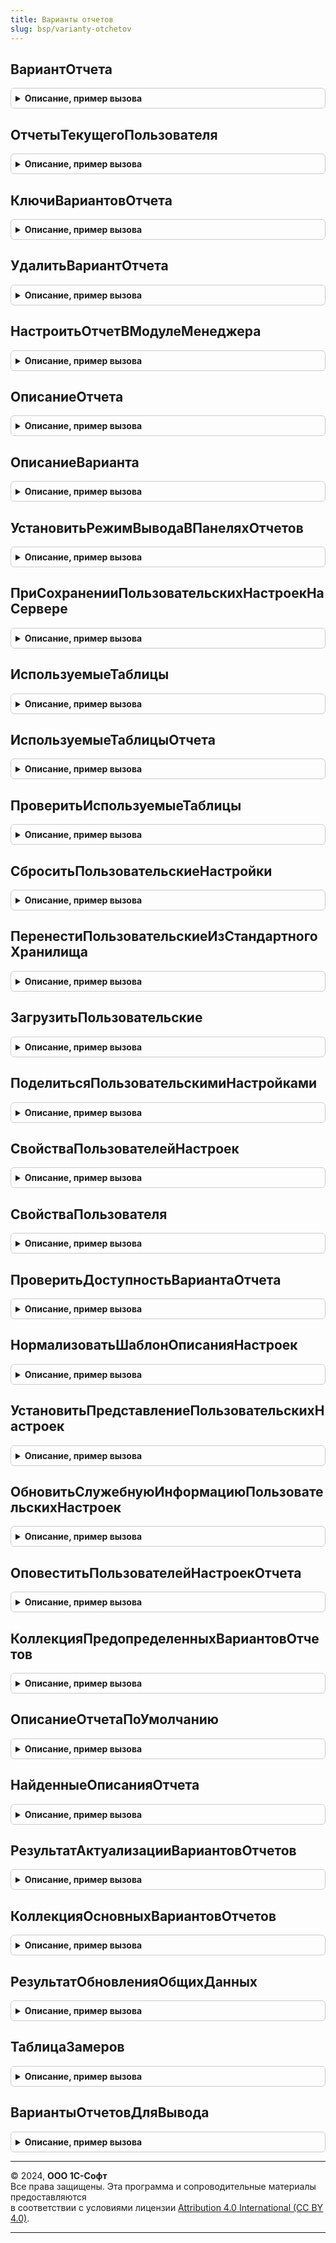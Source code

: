 ```yaml
---
title: Варианты отчетов
slug: bsp/varianty-otchetov
---
```



## ВариантОтчета
<details style="margin: 1em 0; padding: 0.5em; border: 1px solid #ccc; border-radius: 6px;">

<summary style="font-weight: bold; cursor: pointer;">Описание, пример вызова</summary>

```bsl

// Возвращает ссылку на вариант отчета.
//
// Параметры:
//  Отчет - СправочникСсылка.ИдентификаторыОбъектовРасширений
//        - СправочникСсылка.ИдентификаторыОбъектовМетаданных
//        - СправочникСсылка.ДополнительныеОтчетыИОбработки
//        - Строка - ссылка на отчет или полное имя внешнего отчета.
//  КлючВарианта - Строка - имя варианта отчета.
//
// Возвращаемое значение:
//  СправочникСсылка.ВариантыОтчетов, Неопределено - вариант отчета,
//          либо Неопределено, если отчет отсутствует или недоступен по правам.
//
Функция ВариантОтчета(Отчет, КлючВарианта) Экспорт
```

Пример вызова
```bsl
Результат = ВариантыОтчетов.ВариантОтчета(Отчет, КлючВарианта) 
```
</details>

## ОтчетыТекущегоПользователя
<details style="margin: 1em 0; padding: 0.5em; border: 1px solid #ccc; border-radius: 6px;">

<summary style="font-weight: bold; cursor: pointer;">Описание, пример вызова</summary>

```bsl

// Возвращает отчеты (СправочникСсылка.ВариантыОтчетов), доступные текущему пользователю.
// Их следует использовать во всех запросах к таблице
// справочника "ВариантыОтчетов" как отбор по реквизиту "Отчет",
// кроме случаев выборки вариантов из внешних отчетов.
//
// Возвращаемое значение:
//  Массив - отчеты, доступные текущему пользователю (СправочникСсылка.ИдентификаторыОбъектовРасширений,
//           Строка, СправочникСсылка.ДополнительныеОтчетыИОбработки,
//           СправочникСсылка.ИдентификаторыОбъектовМетаданных).
//           Тип элементов совпадает с типом реквизита Справочники.ВариантыОтчетов.Реквизиты.Отчет.
//
Функция ОтчетыТекущегоПользователя() Экспорт
```

Пример вызова
```bsl
Результат = ВариантыОтчетов.ОтчетыТекущегоПользователя() 
```
</details>

## КлючиВариантовОтчета
<details style="margin: 1em 0; padding: 0.5em; border: 1px solid #ccc; border-radius: 6px;">

<summary style="font-weight: bold; cursor: pointer;">Описание, пример вызова</summary>

```bsl

// Возвращает список вариантов отчета из хранилища настроек ХранилищеВариантовОтчетов.
// См. также СтандартноеХранилищеНастроекМенеджер.ПолучитьСписок в синтакс-помощнике.
// В отличие от метода платформы, вместо права "АдминистрированиеДанных" проверяются права доступа к отчету.
//
// Параметры:
//  КлючОтчета - Строка - полное имя отчета с точкой.
//  Пользователь - Строка
//               - УникальныйИдентификатор
//               - ПользовательИнформационнойБазы
//               - Неопределено
//               - СправочникСсылка.Пользователи - имя, идентификатор или ссылка на пользователя,
//                                                 настройки которого требуется получить.
//                                                 Если Неопределено, то текущий пользователь.
//
// Возвращаемое значение:
//   СписокЗначений - список вариантов отчета, где:
//       * Значение - Строка - ключ варианта отчета.
//       * Представление - Строка - представление варианта отчета.
//
//
Функция КлючиВариантовОтчета(КлючОтчета, Знач Пользователь = Неопределено) Экспорт
```

Пример вызова
```bsl
Результат = ВариантыОтчетов.КлючиВариантовОтчета(КлючОтчета, Пользователь);
```
</details>

## УдалитьВариантОтчета
<details style="margin: 1em 0; padding: 0.5em; border: 1px solid #ccc; border-radius: 6px;">

<summary style="font-weight: bold; cursor: pointer;">Описание, пример вызова</summary>

```bsl

// Удаляет варианты указанного отчета или всех отчетов.
// См. также СтандартноеХранилищеНастроекМенеджер.Удалить в синтакс-помощнике.
//
// Параметры:
//  КлючОтчета - Строка
//             - Неопределено - полное имя отчета с точкой.
//                              Если Неопределено, то удаляются настройки всех отчетов.
//  КлючВарианта - Строка
//               - Неопределено - ключ удаляемого варианта отчета.
//                                Если Неопределено, то удаляются все варианты отчета.
//  Пользователь - Строка
//               - УникальныйИдентификатор
//               - ПользовательИнформационнойБазы
//               - Неопределено
//               - СправочникСсылка.Пользователи - имя, идентификатор или ссылка на пользователя,
//                                                 настройки которого удаляются.
//                                                 Если Неопределено, то удаляются настройки всех пользователей.
//
Процедура УдалитьВариантОтчета(КлючОтчета, КлючВарианта, Знач Пользователь) Экспорт
```

Пример вызова
```bsl
ВариантыОтчетов.УдалитьВариантОтчета(КлючОтчета, КлючВарианта, Пользователь) 
```
</details>

## НастроитьОтчетВМодулеМенеджера
<details style="margin: 1em 0; padding: 0.5em; border: 1px solid #ccc; border-radius: 6px;">

<summary style="font-weight: bold; cursor: pointer;">Описание, пример вызова</summary>

```bsl

// Вызывает модуль менеджера отчета для заполнения его настроек.
// Для вызова из процедуры ВариантыОтчетовПереопределяемый.НастроитьВариантыОтчетов.
//
// Параметры:
//  Настройки - см. ВариантыОтчетовПереопределяемый.НастроитьВариантыОтчетов.Настройки.
//  ОтчетМетаданные - ОбъектМетаданных - метаданные отчета, в модуле менеджера которого расположена
//                                       экспортная процедура НастроитьВариантыОтчета(Настройки, НастройкиОтчета).
//
Процедура НастроитьОтчетВМодулеМенеджера(Настройки, ОтчетМетаданные) Экспорт
```

Пример вызова
```bsl
ВариантыОтчетов.НастроитьОтчетВМодулеМенеджера(Настройки, ОтчетМетаданные) 
```
</details>

## ОписаниеОтчета
<details style="margin: 1em 0; padding: 0.5em; border: 1px solid #ccc; border-radius: 6px;">

<summary style="font-weight: bold; cursor: pointer;">Описание, пример вызова</summary>

```bsl

// Возвращает настройки указанного отчета. Используется для настройки размещения и общих параметров отчета
//   в ВариантыОтчетовПереопределяемый.НастроитьВариантыОтчетов.
//
// Параметры:
//  Настройки - см. ВариантыОтчетовПереопределяемый.НастроитьВариантыОтчетов.Настройки.
//  Отчет     - ОбъектМетаданныхОтчет
//            - СправочникСсылка.ИдентификаторыОбъектовМетаданных - метаданные или ссылка отчета.
//
// Возвращаемое значение:
//   СтрокаДереваЗначений - настройки отчета и настройки "по умолчанию" для вариантов этого отчета, где:
//       * Включен              - Булево - если Ложь, то вариант отчета не выводится в панели отчетов.
//       * ВидимостьПоУмолчанию - Булево - если Ложь, то вариант отчета по умолчанию скрыт в панели отчетов.
//       * ПоказыватьВПодменюВариантов - Булево - если Ложь, то вариант отчета не отображается в подменю выбора вариантов
//                                                отчета в форме отчета. Используется, когда Включен - Ложь.
//       * Размещение           - Соответствие из КлючИЗначение - настройки размещения варианта отчета в разделах, где:
//           ** Ключ     - ОбъектМетаданных - подсистема, в которой размещается отчет или вариант отчета.
//           ** Значение - Строка           - настройки размещения в подсистеме (группе), с вариантами значений:
//               ""        - вывод отчета в подсистеме без специального выделение.
//               "Важный"  - вывод отчета в подсистеме с выделением жирным шрифтом.
//               "СмТакже" - вывод отчета в группе "См. также".
//       * ФункциональныеОпции - Массив из Строка - имена функциональных опций варианта отчета.
//       * НастройкиДляПоиска  - Структура - дополнительные настройки для поиска этого варианта отчета, где:
//             ** НаименованияПолей - Строка - имена полей варианта отчета.
//             ** НаименованияПараметровИОтборов - Строка - имена настроек варианта отчета.
//             ** КлючевыеСлова - Строка - дополнительная терминология (в т.ч. специализированная или устаревшая).
//             ** ИменаМакетов  - Строка - используется вместо НаименованияПолей.
//       * ФорматНастроекСКД - Булево - отчет использует типовой формат хранения настроек на механике СКД,
//           а его основные формы поддерживают стандартную схему взаимодействия между формами (параметры и тип
//           возвращаемого значения).
//           Если Ложь, тогда для отчета отключаются проверки консистентности и некоторые механизмы, которые
//           рассчитывают на типовой формат.
//       * ОпределитьНастройкиФормы - Булево - отчет имеет программный интерфейс для тесной интеграции с формой отчета,
//           в том числе может переопределять некоторые настройки формы и подписываться на ее события.
//           Если Истина и отчет подключен к общей форме ФормаОтчета,
//           тогда в модуле объекта отчета следует определить процедуру по шаблону:
//
//               // Задать настройки формы отчета.
//               //
//               // Параметры:
//               //   Форма - ФормаКлиентскогоПриложения, Неопределено
//               //   КлючВарианта - Строка, Неопределено
//               //   Настройки - см. ОтчетыКлиентСервер.НастройкиОтчетаПоУмолчанию
//               //
//               Процедура ОпределитьНастройкиФормы(Форма, КлючВарианта, Настройки) Экспорт
//               	// Код процедуры.
//               КонецПроцедуры
//
//       * Отчет - СправочникСсылка.ИдентификаторыОбъектовРасширений
//               - СправочникСсылка.ДополнительныеОтчетыИОбработки
//               - СправочникСсылка.ИдентификаторыОбъектовМетаданных
//               - Строка - полное имя или ссылка на отчет.
//       * Метаданные - ОбъектМетаданныхОтчет - метаданные отчета.
//       * КлючВарианта - Строка - имя варианта отчета.
//       * ОписаниеПолучено - Булево - флажок что описание строки уже получено.
//           Описание получается методом ОписаниеВарианта().
//       * СистемнаяИнформация - Структура - другая служебная информация.
//     При этом колонки Отчет, Метаданные, КлючВарианта, ОписаниеПолучено, СистемнаяИнформация
//     являются служебными и предназначены только для чтения.
//
Функция ОписаниеОтчета(Настройки, Отчет) Экспорт
```

Пример вызова
```bsl
Результат = ВариантыОтчетов.ОписаниеОтчета(Настройки, Отчет) 
```
</details>

## ОписаниеВарианта
<details style="margin: 1em 0; padding: 0.5em; border: 1px solid #ccc; border-radius: 6px;">

<summary style="font-weight: bold; cursor: pointer;">Описание, пример вызова</summary>

```bsl

// Находит настройки варианта отчета. Используется для настройки размещения.
// Для использования в ВариантыОтчетовПереопределяемый.НастроитьВариантыОтчетов.
//
// Параметры:
//  Настройки    - см. ВариантыОтчетовПереопределяемый.НастроитьВариантыОтчетов.Настройки.
//  Отчет        - СтрокаДереваЗначений
//               - ОбъектМетаданных - описание настроек, метаданные или ссылка отчета.
//  КлючВарианта - Строка - имя варианта отчета как оно задано в схеме компоновки данных.
//
// Возвращаемое значение:
//   СтрокаДереваЗначений - настройки варианта отчета, где:
//       * Включен              - Булево - если Ложь, то вариант отчета не выводится в панели отчетов.
//       * ВидимостьПоУмолчанию - Булево - если Ложь, то вариант отчета по умолчанию скрыт в панели отчетов.
//       * ПоказыватьВПодменюВариантов - Булево - если Ложь, то вариант отчета не отображается в подменю выбора вариантов
//                                                отчета в форме отчета. Используется, когда Включен - Ложь.
//       * Наименование         - Строка - наименование варианта отчета.
//       * Описание             - Строка - подсказка к варианту отчета.
//       * Размещение           - Соответствие из КлючИЗначение - настройки размещения варианта отчета в разделах, где:
//           ** Ключ     - ОбъектМетаданных - подсистема, в которой размещается отчет или вариант отчета.
//           ** Значение - Строка           - настройки размещения в подсистеме (группе), с вариантами значений:
//               ""        - вывод варианта в подсистеме без специального выделение.
//               "Важный"  - вывод варианта в подсистеме с выделением жирным шрифтом.
//               "СмТакже" - вывод варианта в группе "См. также".
//       * ФункциональныеОпции - Массив из Строка - имена функциональных опций варианта отчета.
//       * НастройкиДляПоиска  - Структура - дополнительные настройки для поиска этого варианта отчета, где:
//           ** НаименованияПолей              - Строка - имена полей варианта отчета.
//           ** НаименованияПараметровИОтборов - Строка - имена настроек варианта отчета.
//           ** КлючевыеСлова                  - Строка - дополнительная терминология (в т.ч. специализированная или устаревшая).
//           ** ИменаМакетов                   - Строка - используется вместо НаименованияПолей.
//       * ФорматНастроекСКД - Булево - отчет использует типовой формат хранения настроек на механике СКД,
//           а его основные формы поддерживают стандартную схему взаимодействия между формами (параметры и тип
//           возвращаемого значения).
//           Если Ложь, тогда для отчета отключаются проверки консистентности и некоторые механизмы, которые
//           рассчитывают на типовой формат.
//       * ОпределитьНастройкиФормы - Булево - отчет имеет программный интерфейс для тесной интеграции с формой отчета,
//           в том числе может переопределять некоторые настройки формы и подписываться на ее события.
//           Если Истина и отчет подключен к общей форме ФормаОтчета,
//           тогда в модуле объекта отчета следует определить процедуру по шаблону:
//
//               // Задать настройки формы отчета.
//               //
//               // Параметры:
//               //   Форма - ФормаКлиентскогоПриложения, Неопределено
//               //   КлючВарианта - Строка, Неопределено
//               //   Настройки - см. значение ОтчетыКлиентСервер.НастройкиОтчетаПоУмолчанию
//               //
//               Процедура ОпределитьНастройкиФормы(Форма, КлючВарианта, Настройки) Экспорт
//               	// Код процедуры.
//               КонецПроцедуры
//
//       * Отчет - СправочникСсылка.ИдентификаторыОбъектовРасширений
//               - СправочникСсылка.ДополнительныеОтчетыИОбработки
//               - СправочникСсылка.ИдентификаторыОбъектовМетаданных
//               - Строка - полное имя или ссылка на отчет.
//       * Описание - Строка
//       * Метаданные - ОбъектМетаданныхОтчет - метаданные отчета.
//       * КлючВарианта - Строка - имя варианта отчета.
//       * Назначение - ПеречислениеСсылка.НазначенияВариантовОтчетов - назначение использования варианта отчета (по
//                                                                      умолчанию - ДляКомпьютеровИПланшетов)
//       * ОписаниеПолучено - Булево - флажок что описание строки уже получено.
//           Описание получается методом ОписаниеВарианта().
//       * СистемнаяИнформация - Структура - другая служебная информация.
//     При этом колонки Отчет, Метаданные, КлючВарианта, ОписаниеПолучено, СистемнаяИнформация
//     являются служебными и предназначены только для чтения.
//
Функция ОписаниеВарианта(Настройки, Отчет, КлючВарианта) Экспорт
```

Пример вызова
```bsl
Результат = ВариантыОтчетов.ОписаниеВарианта(Настройки, Отчет, КлючВарианта) 
```
</details>

## УстановитьРежимВыводаВПанеляхОтчетов
<details style="margin: 1em 0; padding: 0.5em; border: 1px solid #ccc; border-radius: 6px;">

<summary style="font-weight: bold; cursor: pointer;">Описание, пример вызова</summary>

```bsl

// Устанавливает режим вывода Отчетов и Вариантов в панелях отчетов.
// Для вызова из процедуры ВариантыОтчетовПереопределяемый.НастроитьВариантыОтчетов переопределяемого модуля
// и из процедуры НастроитьВариантыОтчета модуля объекта отчета.
//
// Параметры:
//  Настройки - см. ВариантыОтчетовПереопределяемый.НастроитьВариантыОтчетов.Настройки.
//  ОтчетИлиПодсистема - СтрокаДереваЗначений
//                     - ОбъектМетаданныхОтчет
//                     - ОбъектМетаданныхПодсистема - описание отчета или
//                       подсистемы, для которой устанавливается режим вывода. Когда передана подсистема режим
//                       устанавливается рекурсивно для всех отчетов из ее состава.
//  ГруппироватьПоОтчетам - Булево
//                        - Строка - режим вывода гиперссылок этого отчета в панели отчетов:
//                          Если Истина, "ПоОтчетам" - варианты группируются по отчету.
//                          По умолчанию в панелях отчетов выводится только основной вариант отчета,
//                          а все прочие варианты этого отчета выводятся "под" основным и по умолчанию скрыты
//                          (но могут быть найдены поиском или включены при помощи флажков в режиме настройки).
//                          Основным вариантом считается первый предопределенный вариант в схеме отчета.
//                          Этот режим появился в версии 2.2.2 и позволяет уменьшить количество гиперссылок, выводимых в
//                          панелях отчетов. Если Ложь, "ПоВариантам" - все варианты отчета считаются самостоятельными,
//                          по умолчанию видны и выводятся независимо в панелях отчетов.
//                          Этот режим использовался в версии 2.2.1 и ранее.
//
Процедура УстановитьРежимВыводаВПанеляхОтчетов(Настройки, ОтчетИлиПодсистема, ГруппироватьПоОтчетам) Экспорт
```

Пример вызова
```bsl
ВариантыОтчетов.УстановитьРежимВыводаВПанеляхОтчетов(Настройки, ОтчетИлиПодсистема, ГруппироватьПоОтчетам) 
```
</details>

## ПриСохраненииПользовательскихНастроекНаСервере
<details style="margin: 1em 0; padding: 0.5em; border: 1px solid #ccc; border-radius: 6px;">

<summary style="font-weight: bold; cursor: pointer;">Описание, пример вызова</summary>

```bsl

// Обновляет состав справочника ПользовательскиеНастройкиОтчетов после сохранения новой настройки.
// Вызывается в одноименном обработчике формы отчета после выполнения кода формы.
//
// Параметры:
//  Форма - ФормаКлиентскогоПриложения - форма отчета.
//  Настройки - ПользовательскиеНастройкиКомпоновкиДанных - передается "как есть" из процедуры ПриСохраненииПользовательскихНастроекНаСервере.
//
Процедура ПриСохраненииПользовательскихНастроекНаСервере(Форма, Настройки) Экспорт
```

Пример вызова
```bsl
ВариантыОтчетов.ПриСохраненииПользовательскихНастроекНаСервере(Форма, Настройки) 
```
</details>

## ИспользуемыеТаблицы
<details style="margin: 1em 0; padding: 0.5em; border: 1px solid #ccc; border-radius: 6px;">

<summary style="font-weight: bold; cursor: pointer;">Описание, пример вызова</summary>

```bsl

// Извлекает информацию о таблицах, используемых в схеме или запросе.
// Обработка исключений (например, в случае передачи некорректного текста запроса) выполняется вызывающим кодом.
//
// Параметры:
//  Объект - СхемаКомпоновкиДанных
//         - Строка - схема отчета или текст запроса.
//
// Возвращаемое значение:
//   Массив - имена таблиц, используемые в схеме или запросе.
//
// Пример:
//  // Вызов из собственной формы отчета, использующего СКД.
//  ИспользуемыеТаблицы = ВариантыОтчетов.ИспользуемыеТаблицы(РеквизитФормыВЗначение("Отчет").СхемаКомпоновкиДанных);
//  ВариантыОтчетов.ПроверитьИспользуемыеТаблицы(ИспользуемыеТаблицы);
//  // Вызов из обработчика ПриКомпоновкеРезультата отчета, использующего СКД.
//  ИспользуемыеТаблицы = ВариантыОтчетов.ИспользуемыеТаблицы(СхемаКомпоновкиДанных);
//  ВариантыОтчетов.ПроверитьИспользуемыеТаблицы(ИспользуемыеТаблицы);
//  // Вызов из обработчика ПриКомпоновкеРезультата отчета, использующего запрос.
//  ИспользуемыеТаблицы = ВариантыОтчетов.ИспользуемыеТаблицы(ТекстЗапроса);
//  ВариантыОтчетов.ПроверитьИспользуемыеТаблицы(ИспользуемыеТаблицы);
//
Функция ИспользуемыеТаблицы(Объект) Экспорт
```

Пример вызова
```bsl
Результат = ВариантыОтчетов.ИспользуемыеТаблицы(Объект) 
```
</details>

## ИспользуемыеТаблицыОтчета
<details style="margin: 1em 0; padding: 0.5em; border: 1px solid #ccc; border-radius: 6px;">

<summary style="font-weight: bold; cursor: pointer;">Описание, пример вызова</summary>

```bsl

// Извлекает информацию о таблицах, используемых в схеме или запросе.
//
// Параметры:
//  Отчет - ОбъектМетаданныхОтчет
//        - ОтчетОбъект
//
// Возвращаемое значение:
//   Массив из см. ИспользуемыеТаблицы
//
Функция ИспользуемыеТаблицыОтчета(Отчет) Экспорт
```

Пример вызова
```bsl
Результат = ВариантыОтчетов.ИспользуемыеТаблицыОтчета(Отчет) 
```
</details>

## ПроверитьИспользуемыеТаблицы
<details style="margin: 1em 0; padding: 0.5em; border: 1px solid #ccc; border-radius: 6px;">

<summary style="font-weight: bold; cursor: pointer;">Описание, пример вызова</summary>

```bsl

// Проверяет что таблицы, используемые в схеме или запросе, еще обновляются, и сообщает об этом пользователю.
// Проверка выполняется методом ОбновлениеИнформационнойБазы.ОбъектОбработан().
// Обработка исключений (например, в случае передачи некорректного текста запроса) выполняется вызывающим кодом.
//
// Параметры:
//  Объект - СхемаКомпоновкиДанных - схема отчета.
//         - Строка - текст запроса.
//         - Массив - имена таблиц, используемые отчетом:
//           * Строка - имя таблицы.
//  Сообщать - Булево - когда Истина и таблицы, используемые отчетом, еще не обновлены,
//             то будет выведено сообщение вида "Отчет может содержать некорректные данные".
//             Необязательный. По умолчанию Истина.
//
// Возвращаемое значение:
//   Булево - Истина когда в списке таблиц есть таблицы, которые еще не обновлены.
//
// Пример:
//  // Вызов из собственной формы отчета.
//  ВариантыОтчетов.ПроверитьИспользуемыеТаблицы(РеквизитФормыВЗначение("Отчет").СхемаКомпоновкиДанных);
//  // Вызов из обработчика ПриКомпоновкеРезультата отчета.
//  ВариантыОтчетов.ПроверитьИспользуемыеТаблицы(СхемаКомпоновкиДанных);
//  // Вызов при выполнении запроса.
//  ВариантыОтчетов.ПроверитьИспользуемыеТаблицы(ТекстЗапроса);
//
Функция ПроверитьИспользуемыеТаблицы(Объект, Сообщать = Истина) Экспорт
```

Пример вызова
```bsl
Результат = ВариантыОтчетов.ПроверитьИспользуемыеТаблицы(Объект, Сообщать);
```
</details>

## СброситьПользовательскиеНастройки
<details style="margin: 1em 0; padding: 0.5em; border: 1px solid #ccc; border-radius: 6px;">

<summary style="font-weight: bold; cursor: pointer;">Описание, пример вызова</summary>

```bsl

// Сбрасывает пользовательские настройки указанных отчетов.
//
// Параметры:
//  Ключ - ОбъектМетаданныхОтчет - метаданные отчета, для которого требуется сбросить настройки.
//       - СправочникСсылка.ВариантыОтчетов - вариант отчета, для которого требуется сбросить настройки.
//       - Строка - полное имя варианта отчета, для которого требуется сбросить настройки.
//                  Заполняется в формате "<ИмяОтчета>/<ИмяВарианта>".
//                  Если передать "*", то будут сброшены настройки всех отчетов конфигурации.
//  ТипыНастроек - Структура - типы пользовательских настроек, которые требуется сбросить.
//      Ключи структуры тоже являются необязательными. Значение по умолчанию указано в скобках:
//      * ЭлементОтбора - Булево - (Ложь) сбрасывать настройку "ЭлементОтбораКомпоновкиДанных".
//      * ЗначениеПараметраНастроек - Булево - (Ложь) сбрасывать настройку "ЗначениеПараметраНастроекКомпоновкиДанных".
//      * ВыбранныеПоля - Булево - (берется из ключа Прочие) сбрасывать настройку "ВыбранныеПоляКомпоновкиДанных".
//      * Порядок - Булево - (берется из ключа Прочие) сбрасывать настройку "ПорядокКомпоновкиДанных".
//      * ЭлементУсловногоОформления - Булево - (берется из ключа Прочие) сбрасывать настройку "ЭлементУсловногоОформленияКомпоновкиДанных".
//      * Прочие - Булево - (Истина) сбрасывать прочие настройки, не описанные в структуре явно.
//
Процедура СброситьПользовательскиеНастройки(Ключ, ТипыНастроек = Неопределено) Экспорт
```

Пример вызова
```bsl
ВариантыОтчетов.СброситьПользовательскиеНастройки(Ключ, ТипыНастроек);
```
</details>

## ПеренестиПользовательскиеИзСтандартногоХранилища
<details style="margin: 1em 0; padding: 0.5em; border: 1px solid #ccc; border-radius: 6px;">

<summary style="font-weight: bold; cursor: pointer;">Описание, пример вызова</summary>

```bsl

// Переносит пользовательские варианты из стандартного хранилища вариантов в хранилище подсистемы.
// Используется при частичном внедрении - когда ХранилищеВариантовОтчетов установлено не для всей конфигурации,
// а в свойствах конкретных отчетов, подключенных к подсистеме.
// Рекомендуется использовать в обработчиках обновления на конкретную версию.
//
// Параметры:
//  ИменаОтчетов - Строка - имена отчетов, разделенные запятыми.
//                          Если параметр не указан, то переносятся все отчеты
//                          стандартного хранилища, после чего оно полностью очищается.
//
// Пример:
//  // Перенос всех пользовательских вариантов отчетов при обновлении.
//  ВариантыОтчетов.ПеренестиПользовательскиеИзСтандартногоХранилища();
//  // Перенос пользовательских вариантов отчетов, переведенных в хранилище подсистемы "Варианты отчетов".
//  ВариантыОтчетов.ПеренестиПользовательскиеИзСтандартногоХранилища("АнализЖурналаРегистрации, ЗадачиИстекающиеНаДату");
//
Процедура ПеренестиПользовательскиеИзСтандартногоХранилища(ИменаОтчетов = "") Экспорт
```

Пример вызова
```bsl
ВариантыОтчетов.ПеренестиПользовательскиеИзСтандартногоХранилища(ИменаОтчетов);
```
</details>

## ЗагрузитьПользовательские
<details style="margin: 1em 0; padding: 0.5em; border: 1px solid #ccc; border-radius: 6px;">

<summary style="font-weight: bold; cursor: pointer;">Описание, пример вызова</summary>

```bsl

// Загружает в хранилище подсистемы варианты отчетов, предварительно сохраненные
// из системного хранилища вариантов в хранилище общих настроек.
// Используется для загрузки вариантов отчетов при полном или частичном внедрении.
// При полном внедрении может вызваться из обработки "ПереносВариантовОтчетов".
// Рекомендуется использовать в обработчиках обновления на конкретную версию.
//
// Параметры:
//  ПользовательскиеВарианты - ТаблицаЗначений
//                           - Неопределено - необязательный. Используется в служебных сценариях:
//       * Отчет - Строка - полное имя отчета в формате "Отчет.<ИмяОтчета>".
//       * Вариант - Строка - имя варианта отчета.
//       * Автор - Строка - имя пользователя.
//       * Настройка - ХранилищеЗначения - пользовательскиеНастройкиКомпоновкиДанных.
//       * ПредставлениеОтчета - Строка - представление отчета.
//       * ПредставлениеВарианта - Строка - представление варианта.
//       * ИдентификаторАвтора - УникальныйИдентификатор - идентификатор пользователя.
//
Процедура ЗагрузитьПользовательские(ПользовательскиеВарианты = Неопределено) Экспорт
```

Пример вызова
```bsl
ВариантыОтчетов.ЗагрузитьПользовательские(ПользовательскиеВарианты);
```
</details>

## ПоделитьсяПользовательскимиНастройками
<details style="margin: 1em 0; padding: 0.5em; border: 1px solid #ccc; border-radius: 6px;">

<summary style="font-weight: bold; cursor: pointer;">Описание, пример вызова</summary>

```bsl

// Параметры:
//   ВыбранныеПользователи - СписокЗначений:
//     * Значение - СправочникСсылка.Пользователи
//                - СправочникСсылка.ГруппыПользователей
//                - СправочникСсылка.ГруппыВнешнихПользователей
//  ШаблонОписанияНастроек - Структура - параметры открытия формы выбора пользователей, (групп) пользователей, где:
//      * Настройки - ПользовательскиеНастройкиКомпоновкиДанных - настройки, которыми обмениваются.
//      * ВариантОтчета - СправочникСсылка.ВариантыОтчетов - ссылка на хранилище свойств варианта отчета.
//      * КлючОбъекта - Строка - измерение хранения настроек.
//      * КлючНастроек - Строка - измерение - идентификатор пользовательских настроек.
//      * Представление - Строка - наименование пользовательских настроек.
//      * ВариантМодифицирован - Булево - признак того, что вариант отчета изменен.
//
Процедура ПоделитьсяПользовательскимиНастройками(ВыбранныеПользователи, ШаблонОписанияНастроек) Экспорт
```

Пример вызова
```bsl
ВариантыОтчетов.ПоделитьсяПользовательскимиНастройками(ВыбранныеПользователи, ШаблонОписанияНастроек) 
```
</details>

## СвойстваПользователейНастроек
<details style="margin: 1em 0; padding: 0.5em; border: 1px solid #ccc; border-radius: 6px;">

<summary style="font-weight: bold; cursor: pointer;">Описание, пример вызова</summary>

```bsl

// Параметры:
//  ВыбранныеПользователи - СписокЗначений:
//    * Значение - СправочникСсылка.Пользователи
//               - СправочникСсылка.ГруппыПользователей
//               - СправочникСсылка.ГруппыВнешнихПользователей
//  ТекущийПользователь - СправочникСсылка.ВнешниеПользователи
//                      - СправочникСсылка.Пользователи
//
// Возвращаемое значение:
//  Структура:
//    * Недействительных - Массив из Структура
//    * Действительных - Массив из Структура
//
Функция СвойстваПользователейНастроек(ВыбранныеПользователи, ТекущийПользователь) Экспорт
```

Пример вызова
```bsl
Результат = ВариантыОтчетов.СвойстваПользователейНастроек(ВыбранныеПользователи, ТекущийПользователь));
```
</details>

## СвойстваПользователя
<details style="margin: 1em 0; padding: 0.5em; border: 1px solid #ccc; border-radius: 6px;">

<summary style="font-weight: bold; cursor: pointer;">Описание, пример вызова</summary>

```bsl

// Параметры:
//  Ссылка - СправочникСсылка.Пользователи
//         - СправочникСсылка.ВнешниеПользователи
//  ИмяПользователяИБ - Строка
//  ИдентификаторПользователяИБ - УникальныйИдентификатор
//
// Возвращаемое значение:
//  Структура:
//    * Ссылка - СправочникСсылка.Пользователи
//             - СправочникСсылка.ВнешниеПользователи
//    * Имя - Строка
//    * ИдентификаторПользователяИБ - УникальныйИдентификатор
//
Функция СвойстваПользователя(Ссылка, ИмяПользователяИБ, ИдентификаторПользователяИБ) Экспорт
```

Пример вызова
```bsl
Результат = ВариантыОтчетов.СвойстваПользователя(Ссылка, ИмяПользователяИБ, ИдентификаторПользователяИБ));
```
</details>

## ПроверитьДоступностьВариантаОтчета
<details style="margin: 1em 0; padding: 0.5em; border: 1px solid #ccc; border-radius: 6px;">

<summary style="font-weight: bold; cursor: pointer;">Описание, пример вызова</summary>

```bsl

Процедура ПроверитьДоступностьВариантаОтчета(ВариантОтчета, ВыбранныеПользователи) Экспорт
```

Пример вызова
```bsl
ВариантыОтчетов.ПроверитьДоступностьВариантаОтчета(ВариантОтчета, ВыбранныеПользователи));
```
</details>

## НормализоватьШаблонОписанияНастроек
<details style="margin: 1em 0; padding: 0.5em; border: 1px solid #ccc; border-radius: 6px;">

<summary style="font-weight: bold; cursor: pointer;">Описание, пример вызова</summary>

```bsl

Процедура НормализоватьШаблонОписанияНастроек(ШаблонОписанияНастроек, ТекущийПользователь) Экспорт
```

Пример вызова
```bsl
ВариантыОтчетов.НормализоватьШаблонОписанияНастроек(ШаблонОписанияНастроек, ТекущийПользователь));
```
</details>

## УстановитьПредставлениеПользовательскихНастроек
<details style="margin: 1em 0; padding: 0.5em; border: 1px solid #ccc; border-radius: 6px;">

<summary style="font-weight: bold; cursor: pointer;">Описание, пример вызова</summary>

```bsl

Процедура УстановитьПредставлениеПользовательскихНастроек(ШаблонОписанияНастроек, ТекущийПользователь) Экспорт
```

Пример вызова
```bsl
ВариантыОтчетов.УстановитьПредставлениеПользовательскихНастроек(ШаблонОписанияНастроек, ТекущийПользователь));
```
</details>

## ОбновитьСлужебнуюИнформациюПользовательскихНастроек
<details style="margin: 1em 0; padding: 0.5em; border: 1px solid #ccc; border-radius: 6px;">

<summary style="font-weight: bold; cursor: pointer;">Описание, пример вызова</summary>

```bsl

Процедура ОбновитьСлужебнуюИнформациюПользовательскихНастроек(Пользователь, ОписаниеНастроек, Настройки) Экспорт
```

Пример вызова
```bsl
ВариантыОтчетов.ОбновитьСлужебнуюИнформациюПользовательскихНастроек(Пользователь, ОписаниеНастроек, Настройки));
```
</details>

## ОповеститьПользователейНастроекОтчета
<details style="margin: 1em 0; padding: 0.5em; border: 1px solid #ccc; border-radius: 6px;">

<summary style="font-weight: bold; cursor: pointer;">Описание, пример вызова</summary>

```bsl

Процедура ОповеститьПользователейНастроекОтчета(СвойстваПользователей, ОписаниеНастроек) Экспорт
```

Пример вызова
```bsl
ВариантыОтчетов.ОповеститьПользователейНастроекОтчета(СвойстваПользователей, ОписаниеНастроек));
```
</details>

## КоллекцияПредопределенныхВариантовОтчетов
<details style="margin: 1em 0; padding: 0.5em; border: 1px solid #ccc; border-radius: 6px;">

<summary style="font-weight: bold; cursor: pointer;">Описание, пример вызова</summary>

```bsl

// Конструктор коллекции предопределенных вариантов отчетов.
//
// Возвращаемое значение:
//   см. ВариантыОтчетовПереопределяемый.НастроитьВариантыОтчетов.Настройки.
//
Функция КоллекцияПредопределенныхВариантовОтчетов() Экспорт
```

Пример вызова
```bsl
Результат = ВариантыОтчетов.КоллекцияПредопределенныхВариантовОтчетов());
```
</details>

## ОписаниеОтчетаПоУмолчанию
<details style="margin: 1em 0; padding: 0.5em; border: 1px solid #ccc; border-radius: 6px;">

<summary style="font-weight: bold; cursor: pointer;">Описание, пример вызова</summary>

```bsl

// Возвращает описание указанного отчета по умолчанию.
//
// Параметры:
//  ОписанияОтчетов - см. КоллекцияПредопределенныхВариантовОтчетов
//  МетаданныеОтчета - ОбъектМетаданныхОтчет
//  СсылкаОтчета - СправочникСсылка.ИдентификаторыОбъектовМетаданных
//               - СправочникСсылка.ИдентификаторыОбъектовРасширений
//  ТипОтчета - см. ТипОтчетаСтрокой
//  ГруппироватьПоОтчетам - см. ГлобальныеНастройки
//
// Возвращаемое значение:
//   СтрокаТаблицыЗначений - см. КоллекцияПредопределенныхВариантовОтчетов
//
Функция ОписаниеОтчетаПоУмолчанию(ОписанияОтчетов, МетаданныеОтчета, СсылкаОтчета, Экспорт
```

Пример вызова
```bsl
Результат = ВариантыОтчетов.ОписаниеОтчетаПоУмолчанию(ОписанияОтчетов, МетаданныеОтчета, СсылкаОтчета, );
```
</details>

## НайденныеОписанияОтчета
<details style="margin: 1em 0; padding: 0.5em; border: 1px solid #ccc; border-radius: 6px;">

<summary style="font-weight: bold; cursor: pointer;">Описание, пример вызова</summary>

```bsl

// Возвращает массив с одним элементом - описание по умолчанию указанного отчета.
//
// Параметры:
//  Отчет - ОбъектМетаданныхОтчет
//        - СправочникСсылка.ИдентификаторыОбъектовМетаданных - метаданные или ссылка отчета.
//
// Возвращаемое значение:
//   Массив из см. КоллекцияПредопределенныхВариантовОтчетов
//
Функция НайденныеОписанияОтчета(Отчет) Экспорт
```

Пример вызова
```bsl
Результат = ВариантыОтчетов.НайденныеОписанияОтчета(Отчет));
```
</details>

## РезультатАктуализацииВариантовОтчетов
<details style="margin: 1em 0; padding: 0.5em; border: 1px solid #ccc; border-radius: 6px;">

<summary style="font-weight: bold; cursor: pointer;">Описание, пример вызова</summary>

```bsl

// Конструктор результата актуализации вариантов отчетов.
//
// Возвращаемое значение:
//   Структура - коллекция свойств результата актуализации вариантов отчетов, где:
//       * ЕстьИзменения - Булево - признак наличия изменений в вариантах отчетов.
//       * ЕстьВажныеИзменения - Булево - признак наличия важных изменений в вариантах отчетов.
//       * ПустаяСсылка - СправочникСсылка.ВариантыОтчетов - ссылка на пустой вариант отчета.
//       * ОбработанныеПредопределенные - Соответствие - индекс обработанных вариантов отчетов.
//       * ОсновныеВарианты - см. КоллекцияОсновныхВариантовОтчетов
//
Функция РезультатАктуализацииВариантовОтчетов() Экспорт
```

Пример вызова
```bsl
Результат = ВариантыОтчетов.РезультатАктуализацииВариантовОтчетов());
```
</details>

## КоллекцияОсновныхВариантовОтчетов
<details style="margin: 1em 0; padding: 0.5em; border: 1px solid #ccc; border-radius: 6px;">

<summary style="font-weight: bold; cursor: pointer;">Описание, пример вызова</summary>

```bsl

// Конструктор коллекции основных вариантов отчетов.
//
// Возвращаемое значение:
//   ТаблицаЗначений - коллекция основных вариантов отчетов, где:
//       * Отчет - СправочникСсылка.ИдентификаторыОбъектовРасширений
//               - СправочникСсылка.ДополнительныеОтчетыИОбработки
//               - СправочникСсылка.ИдентификаторыОбъектовМетаданных
//               - Строка - ссылка на идентификатор метаданных отчета.
//       * Вариант - СправочникСсылка.ВариантыОтчетов - ссылка на вариант отчета.
//
Функция КоллекцияОсновныхВариантовОтчетов() Экспорт
```

Пример вызова
```bsl
Результат = ВариантыОтчетов.КоллекцияОсновныхВариантовОтчетов());
```
</details>

## РезультатОбновленияОбщихДанных
<details style="margin: 1em 0; padding: 0.5em; border: 1px solid #ccc; border-radius: 6px;">

<summary style="font-weight: bold; cursor: pointer;">Описание, пример вызова</summary>

```bsl

// Конструктор результата обновления общих данных.
//
// Параметры:
//  Режим - Строка - вид обновления данных.
//  РазделенныеОбработчики - Структура
//
// Возвращаемое значение:
//   Структура - свойства результата обновления общих данных, где:
//       * ОбновлятьКонфигурацию - Булево - признак необходимости обновления данных конфигурации.
//       * ОбновлятьРасширения - Булево - признак необходимости обновления данных расширений.
//       * РазделенныеОбработчики - Структура
//       * ЕстьИзменения - Булево - признак наличия изменений в вариантах отчетов.
//       * ЕстьВажныеИзменения - Булево - признак наличия важных изменений в вариантах отчетов.
//       * ВариантыОтчетов - ТаблицаЗначений
//       * ОбновлятьЗамеры - Булево - признак наличия подсистемы ОценкаПроизводительности.
//       * ТаблицаЗамеров - см. ТаблицаЗамеров
//       * МодельСервиса - Булево - признак работы в модели сервиса.
//
Функция РезультатОбновленияОбщихДанных(Знач Режим, Знач РазделенныеОбработчики) Экспорт
```

Пример вызова
```bsl
Результат = ВариантыОтчетов.РезультатОбновленияОбщихДанных(Режим, РазделенныеОбработчики));
```
</details>

## ТаблицаЗамеров
<details style="margin: 1em 0; padding: 0.5em; border: 1px solid #ccc; border-radius: 6px;">

<summary style="font-weight: bold; cursor: pointer;">Описание, пример вызова</summary>

```bsl

// Конструктор таблицы замеров.
//
// Возвращаемое значение:
//   ТаблицаЗначений:
//       * СтароеИмя - Строка - не актуальный ключ замеров.
//       * АктуальноеИмя - Строка - текущий ключ замеров.
//       * АктуальноеНаименование - Строка - текущее наименование отчета.
//
Функция ТаблицаЗамеров() Экспорт
```

Пример вызова
```bsl
Результат = ВариантыОтчетов.ТаблицаЗамеров());
```
</details>

## ВариантыОтчетовДляВывода
<details style="margin: 1em 0; padding: 0.5em; border: 1px solid #ccc; border-radius: 6px;">

<summary style="font-weight: bold; cursor: pointer;">Описание, пример вызова</summary>

```bsl

// Конструктор структуры, содержащей результат поиск доступных вариантов отчетов.
//
// Возвращаемое значение:
//  Структура:
//    * ТолькоТекущийРаздел - Булево
//    * ТаблицаПодсистем - ТаблицаЗначений:
//        ** Ссылка - СправочникСсылка.ИдентификаторыОбъектовМетаданных
//                  - СправочникСсылка.ИдентификаторыОбъектовРасширений
//        ** Представление - Строка
//        ** Имя - Строка
//        ** ПолноеИмя - Строка
//        ** Приоритет - Строка
//        ** НомерЭлемента - Число
//        ** ИмяЭлемента - Строка
//        ** РодительСсылка - СправочникСсылка.ИдентификаторыОбъектовМетаданных
//                          - СправочникСсылка.ИдентификаторыОбъектовРасширений
//        ** РазделСсылка - СправочникСсылка.ИдентификаторыОбъектовМетаданных
//                        - СправочникСсылка.ИдентификаторыОбъектовРасширений
//        ** ВидимыхВариантов - Число
//    * ДругиеРазделы - Массив
//    * Варианты - ТаблицаЗначений:
//        ** Ссылка - СправочникСсылка.ВариантыОтчетов
//        ** Подсистема - СправочникСсылка.ИдентификаторыОбъектовМетаданных
//                      - СправочникСсылка.ИдентификаторыОбъектовРасширений
//        ** ПодсистемаПредставление - Строка
//        ** ПодсистемаПриоритет - Строка
//        ** РазделСсылка - СправочникСсылка.ИдентификаторыОбъектовМетаданных
//                        - СправочникСсылка.ИдентификаторыОбъектовРасширений
//        ** БезГруппы - Булево
//        ** Важный - Булево
//        ** СмТакже - Булево
//        ** Дополнительный - Булево
//        ** Видимость - Булево
//        ** БыстрыйДоступ - Булево
//        ** ИмяОтчета - Строка
//        ** Наименование - Строка
//        ** Описание - Строка
//        ** Автор - СправочникСсылка.Пользователи
//                 - СправочникСсылка.ВнешниеПользователи
//        ** Отчет - СправочникСсылка.ИдентификаторыОбъектовМетаданных
//                 - СправочникСсылка.ИдентификаторыОбъектовРасширений
//                 - СправочникСсылка.ДополнительныеОтчетыИОбработки
//                 - Строка
//        ** ТипОтчета - ПеречислениеСсылка.ТипыОтчетов
//        ** КлючВарианта - Строка
//        ** Родитель - СправочникСсылка.ВариантыОтчетов
//        ** ВерхнийУровень - Булево
//        ** КлючЗамеров - Строка
//    * ВариантыРаздела - см. ВариантыОтчетовДляВывода.Варианты
//    * ИспользоватьПодсветку - Булево
//    * РезультатПоиска - см. НайтиВариантыОтчетов
//    * МассивСлов - Массив
//    * ИмяГруппы - Строка
//    * ДобавляемыеРеквизиты - Массив из РеквизитФормы
//    * ДобавленоПустыхДекораций - Число
//    * ПределВывода - Число
//    * ОсталосьВывести - Число
//    * НеВыведено - Число
//    * ВыведеноЭлементовВариантов - Число
//    * ПоискВариантов - Соответствие
//    * Шаблоны - Структура:
//        ** ГруппаВарианта - Структура:
//             *** Вид - ВидГруппыФормы
//             *** РастягиватьПоГоризонтали - Булево
//             *** Отображение - ОтображениеОбычнойГруппы
//             *** Группировка - ГруппировкаПодчиненныхЭлементовФормы
//             *** ОтображатьЗаголовок - Булево
//        ** КартинкаБыстрогоДоступа - Структура:
//             *** Вид - ВидДекорацииФормы
//             *** Ширина - Число
//             *** Высота - Число
//             *** Картинка - Картинка
//             *** РастягиватьПоГоризонтали - Булево
//             *** РастягиватьПоВертикали - Булево
//        ** КартинкаОтступа - Структура:
//             *** Вид - ВидДекорацииФормы
//             *** Ширина - Число
//             *** Высота - Число
//             *** РастягиватьПоГоризонтали - Булево
//             *** РастягиватьПоВертикали - Булево
//        ** НадписьВарианта - Структура:
//             *** Вид - ВидДекорацииФормы
//             *** Гиперссылка - Булево
//             *** ЦветТекста - Цвет
//             *** РастягиватьПоВертикали - Булево
//             *** Высота - Число
//             *** РастягиватьПоГоризонтали - Булево
//             *** АвтоМаксимальнаяШирина - Булево
//             *** МаксимальнаяШирина - Число
//    * КонтекстноеМеню - Структура:
//        ** УбратьИзБыстрогоДоступа - Структура:
//             *** Видимость - Булево
//        ** ПереместитьВБыстрыйДоступ - Структура:
//             *** Видимость - Булево
//        ** Изменить - Структура:
//             *** Видимость - Булево
//    * ГруппыВажности - Массив из Строка
//    * БыстрыйДоступ - Структура:
//        ** Отбор - Структура:
//             *** БыстрыйДоступ - Булево
//        ** Варианты - Массив из СтрокаТаблицыЗначений
//        ** Количество - Число
//    * БезГруппы - Структура:
//        ** Отбор - Структура:
//             *** БыстрыйДоступ - Булево
//             *** БезГруппы - Булево
//        ** Варианты - Массив из СтрокаТаблицыЗначений
//        ** Количество - Число
//    * СГруппой - Структура:
//        ** Отбор - Структура:
//             *** БыстрыйДоступ - Булево
//             *** БезГруппы - Булево
//             *** СмТакже - Булево
//        ** Варианты - Массив из СтрокаТаблицыЗначений
//        ** Количество - Число
//    * СмТакже - Структура:
//        ** Отбор - Структура:
//             *** БыстрыйДоступ - Булево
//             *** БезГруппы - Булево
//             *** СмТакже - Булево
//        ** Варианты - Массив из СтрокаТаблицыЗначений
//        ** Количество - Число
//    * ВыводятсяВариантыТекущегоРаздела - Булево
//    * ВариантыКоличество - Число
//    * ПодсистемыРаздела - ТаблицаЗначений:
//        ** Ссылка - СправочникСсылка.ИдентификаторыОбъектовМетаданных
//                  - СправочникСсылка.ИдентификаторыОбъектовРасширений
//        ** Представление - Строка
//        ** Имя - Строка
//        ** ПолноеИмя - Строка
//        ** Приоритет - Строка
//        ** НомерЭлемента - Число
//        ** ИмяЭлемента - Строка
//        ** РодительСсылка - СправочникСсылка.ИдентификаторыОбъектовМетаданных
//                          - СправочникСсылка.ИдентификаторыОбъектовРасширений
//        ** РазделСсылка - СправочникСсылка.ИдентификаторыОбъектовМетаданных
//                        - СправочникСсылка.ИдентификаторыОбъектовРасширений
//        ** ВидимыхВариантов - Число
//
Функция ВариантыОтчетовДляВывода() Экспорт
```

Пример вызова
```bsl
Результат = ВариантыОтчетов.ВариантыОтчетовДляВывода() 
```
</details>

---

© 2024, **ООО 1С-Софт**  
Все права защищены. Эта программа и сопроводительные материалы предоставляются  
в соответствии с условиями лицензии [Attribution 4.0 International (CC BY 4.0)](https://creativecommons.org/licenses/by/4.0/legalcode).

---
